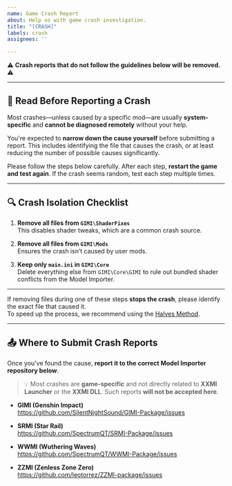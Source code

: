 ```yaml
---
name: Game Crash Report
about: Help us with game crash investigation.
title: "[CRASH]"
labels: crash
assignees: ''

---
```


⚠️ **Crash reports that do not follow the guidelines below will be removed.** ⚠️

---

## 📌 Read Before Reporting a Crash

Most crashes—unless caused by a specific mod—are usually **system-specific** and **cannot be diagnosed remotely** without your help.

You're expected to **narrow down the cause yourself** before submitting a report. This includes identifying the file that causes the crash, or at least reducing the number of possible causes significantly.

Please follow the steps below carefully. After each step, **restart the game and test again**. If the crash seems random, test each step multiple times.

---

## 🔍 Crash Isolation Checklist

1. **Remove all files from `GIMI\ShaderFixes`**  
   This disables shader tweaks, which are a common crash source.

2. **Remove all files from `GIMI\Mods`**  
   Ensures the crash isn’t caused by user mods.

3. **Keep only `main.ini` in `GIMI\Core`**  
   Delete everything else from `GIMI\Core\GIMI` to rule out bundled shader conflicts from the Model Importer.

---

If removing files during one of these steps **stops the crash**, please identify the exact file that caused it.  
To speed up the process, we recommend using the [Halves Method](https://leotorrez.github.io/modding/guides/troubleshooting#the-halves-method).

---

## 📤 Where to Submit Crash Reports

Once you've found the cause, **report it to the correct Model Importer repository below**.

> 💡 Most crashes are **game-specific** and not directly related to **XXMI Launcher** or the **XXMI DLL**. Such reports **will not be accepted here**.

- **GIMI (Genshin Impact)**  
  https://github.com/SilentNightSound/GIMI-Package/issues

- **SRMI (Star Rail)**  
  https://github.com/SpectrumQT/SRMI-Package/issues

- **WWMI (Wuthering Waves)**  
  https://github.com/SpectrumQT/WWMI-Package/issues

- **ZZMI (Zenless Zone Zero)**  
  https://github.com/leotorrez/ZZMI-package/issues
